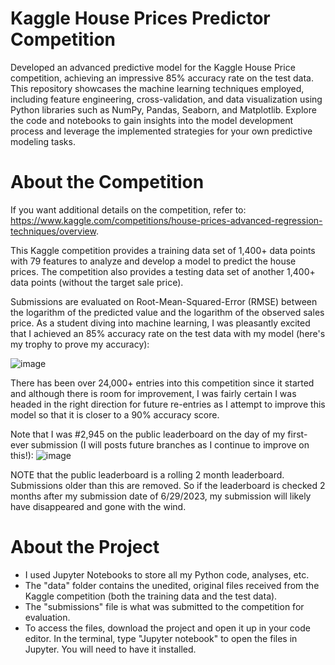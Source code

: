 # Kaggle House Prices Predictor Competition

Developed an advanced predictive model for the Kaggle House Price competition, achieving an impressive 85% accuracy rate on the test data. This repository showcases the machine learning techniques employed, including feature engineering, cross-validation, and data visualization using Python libraries such as NumPy, Pandas, Seaborn, and Matplotlib. Explore the code and notebooks to gain insights into the model development process and leverage the implemented strategies for your own predictive modeling tasks.

# About the Competition

If you want additional details on the competition, refer to: https://www.kaggle.com/competitions/house-prices-advanced-regression-techniques/overview.

This Kaggle competition provides a training data set of 1,400+ data points with 79 features to analyze and develop a model to predict the house prices. The competition also provides a testing data set of another 1,400+ data points (without the target sale price).

Submissions are evaluated on Root-Mean-Squared-Error (RMSE) between the logarithm of the predicted value and the logarithm of the observed sales price. As a student diving into machine learning, I was pleasantly excited that I achieved an 85% accuracy rate on the test data with my model (here's my trophy to prove my accuracy):

![image](https://github.com/emrdeng/kaggle_house_price/assets/129260955/4d663c78-4f3d-436a-8ef2-894b0c95b06a)

There has been over 24,000+ entries into this competition since it started and although there is room for improvement, I was fairly certain I was headed in the right direction for future re-entries as I attempt to improve this model so that it is closer to a 90% accuracy score.

Note that I was #2,945 on the public leaderboard on the day of my first-ever submission (I will posts future branches as I continue to improve on this!):
![image](https://github.com/emrdeng/kaggle_house_price/assets/129260955/c5514f2a-fd9a-4f14-9391-829717e09280)

NOTE that the public leaderboard is a rolling 2 month leaderboard. Submissions older than this are removed. So if the leaderboard is checked 2 months after my submission date of 6/29/2023, my submission will likely have disappeared and gone with the wind.

# About the Project

- I used Jupyter Notebooks to store all my Python code, analyses, etc.
- The "data" folder contains the unedited, original files received from the Kaggle competition (both the training data and the test data).
- The "submissions" file is what was submitted to the competition for evaluation.
- To access the files, download the project and open it up in your code editor. In the terminal, type "Jupyter notebook" to open the files in Jupyter. You will need to have it installed.
